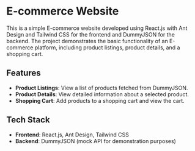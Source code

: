 # E-commerce Website

This is a simple E-commerce website developed using React.js with Ant Design and Tailwind CSS for the frontend and DummyJSON for the backend. The project demonstrates the basic functionality of an E-commerce platform, including product listings, product details, and a shopping cart.

## Features

- **Product Listings**: View a list of products fetched from DummyJSON.
- **Product Details**: View detailed information about a selected product.
- **Shopping Cart**: Add products to a shopping cart and view the cart.

## Tech Stack

- **Frontend**: React.js, Ant Design, Tailwind CSS
- **Backend**: DummyJSON (mock API for demonstration purposes)